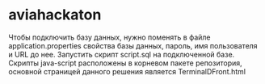 # aviahackaton
Чтобы подключить базу данных, нужно поменять в файле application.properties свойства базы данных, пароль, имя пользователя и URL до нее.
Запустить скрипт script.sql на подключенной базе.
Скрипты java-script расположены в корневом пакете репозитория, основной страницей данного решения является TerminalDFront.html
